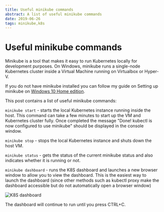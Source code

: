 ```yaml
---
title: Useful minikube commands
abstract: A list of useful minikube commands
date: 2019-06-26
tags: minikube,k8s
---
```

# Useful minikube commands

Minikube is a tool that makes it easy to run Kubernetes locally for development purposes. On Windows, minikube runs a single-node Kubernetes cluster inside a Virtual Machine running on Virtualbox or Hyper-V.

If you do not have minikube installed you can follow my guide on Setting up minikube on [Windows 10 Home edition](setting-up-minikube-on-windows-10.md).

This post contains a list of useful minikube commands:

```minikube start``` - starts the local Kubernetes instance running inside the host. This command can take a few minutes to start up the VM and Kubernetes cluster fully. Once completed the message "Done! kubectl is now configured to use minikube" should be displayed in the console window.

```minikube stop``` - stops the local Kubernetes instance and shuts down the host VM.

```minikube status``` - gets the status of the current minikube status and also indicates whether it is running or not.

```minikube dashboard``` - runs the K8S dashboard and launches a new browser window to allow you to view the dashboard. This is the easiest way to launch the dashboard (since other methods such as kubectl proxy make the dashboard accessible but do not automatically open a browser window)

![K8S dashboard](MiniKubeDashboard.png "K8S dashboard")

The dashboard will continue to run until you press CTRL+C.
